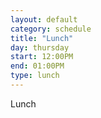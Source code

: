 ```yaml
---
layout: default
category: schedule
title: "Lunch"
day: thursday
start: 12:00PM
end: 01:00PM
type: lunch
---
```


Lunch
